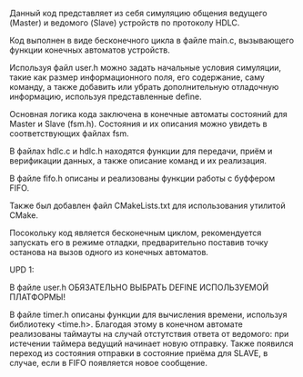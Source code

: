 Данный код представляет из себя симуляцию общения ведущего (Master) и ведомого (Slave) устройств по протоколу HDLC.

Код выполнен в виде бесконечного цикла в файле main.c, вызывающего функции конечных автоматов устройств.

Используя файл user.h можно задать начальные условия симуляции, такие как размер информационного поля, его содержание, саму команду, а также добавить или убрать дополнительную отладочную информацию, используя представленные define. 

Основная логика кода заключена в конечные автоматы состояний для Master и Slave (fsm.h). Состояния и их описания можно увидеть в соответствующих файлах fsm.

В файлах hdlc.c и hdlc.h находятся функции для передачи, приём и верификации данных, а также описание команд и их реализация.

В файле fifo.h описаны и реализованы функции работы с буффером FIFO.

Также был добавлен файл CMakeLists.txt для использования утилитой CMake.

Посокольку код является бесконечным циклом, рекомендуется запускать его в режиме отладки, предварительно поставив точку останова на вызов одного из конечных автоматов.

UPD 1:

В файле user.h ОБЯЗАТЕЛЬНО ВЫБРАТЬ DEFINE ИСПОЛЬЗУЕМОЙ ПЛАТФОРМЫ!

В файле timer.h описаны функции для вычисления времени, используя библиотеку <time.h>. Благодая этому в конечном автомате реализованы таймауты на случай отстутствия ответа от ведомого: при истечении таймера ведущий начинает новую отправку. Также появился переход из состояния отправки в состояние приёма для SLAVE, в случае, если в FIFO появляется новое сообщение.

